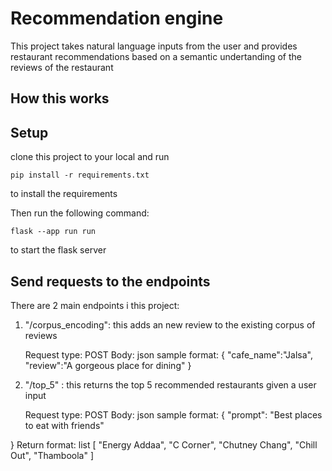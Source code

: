 # Recommendation engine
This project takes natural language inputs from the user and provides restaurant recommendations based on a semantic undertanding of the reviews of the restaurant 

## How this works
## Setup
clone this project to your local and run
```
pip install -r requirements.txt
```
to install the requirements

Then run the following command:
```
flask --app run run
```
to start the flask server

## Send requests to the endpoints

There are 2 main endpoints i this project:
1. "/corpus_encoding": this adds an new review to the existing corpus of reviews

   Request type: POST
   Body: json
   sample format:
    {
    "cafe_name":"Jalsa",
    "review":"A gorgeous place for dining"
   }
2. "/top_5" : this returns the top 5 recommended restaurants given a user input

   Request type: POST
   Body: json
   sample format:
   {
    "prompt": "Best places to eat with friends"

  }
   Return format: list
   [
    "Energy Addaa",
    "C Corner",
    "Chutney Chang",
    "Chill Out",
    "Thamboola"
]
   
   
